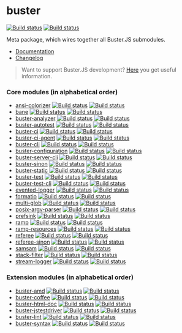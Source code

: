 # buster

[![Build status](https://secure.travis-ci.org/busterjs/buster.png?branch=master)](http://travis-ci.org/busterjs/buster) [![Build status](https://ci.appveyor.com/api/projects/status/github/busterjs/buster?branch=master&svg=true)](https://ci.appveyor.com/project/dominykas/buster)

Meta package, which wires together all Buster.JS submodules.

* [Documentation](http://docs.busterjs.org/en/latest/)
* [Changelog](http://docs.busterjs.org/en/latest/changelog/)

> Want to support Buster.JS development? [Here](http://docs.busterjs.org/en/latest/developers/) you get useful information.


### Core modules (in alphabetical order) ###

* [ansi-colorizer](https://github.com/busterjs/ansi-colorizer) [![Build status](https://secure.travis-ci.org/busterjs/ansi-colorizer.png?branch=master)](http://travis-ci.org/busterjs/ansi-colorizer) [![Build status](https://ci.appveyor.com/api/projects/status/github/busterjs/ansi-colorizer?branch=master&svg=true)](https://ci.appveyor.com/project/dominykas/ansi-colorizer)
* [bane](https://github.com/busterjs/bane) [![Build status](https://secure.travis-ci.org/busterjs/bane.png?branch=master)](http://travis-ci.org/busterjs/bane) [![Build status](https://ci.appveyor.com/api/projects/status/github/busterjs/bane?branch=master&svg=true)](https://ci.appveyor.com/project/dominykas/bane)
* [buster-analyzer](https://github.com/busterjs/buster-analyzer) [![Build status](https://secure.travis-ci.org/busterjs/buster-analyzer.png?branch=master)](http://travis-ci.org/busterjs/buster-analyzer) [![Build status](https://ci.appveyor.com/api/projects/status/github/busterjs/buster-analyzer?branch=master&svg=true)](https://ci.appveyor.com/project/dominykas/buster-analyzer)
* [buster-autotest](https://github.com/busterjs/buster-autotest) [![Build status](https://secure.travis-ci.org/busterjs/buster-autotest.png?branch=master)](http://travis-ci.org/busterjs/buster-autotest) [![Build status](https://ci.appveyor.com/api/projects/status/github/busterjs/buster-autotest?branch=master&svg=true)](https://ci.appveyor.com/project/dominykas/buster-autotest)
* [buster-ci](https://github.com/busterjs/buster-ci) [![Build status](https://secure.travis-ci.org/busterjs/buster-ci.png?branch=master)](http://travis-ci.org/busterjs/buster-ci) [![Build status](https://ci.appveyor.com/api/projects/status/github/busterjs/buster-ci?branch=master&svg=true)](https://ci.appveyor.com/project/dominykas/buster-ci)
* [buster-ci-agent](https://github.com/busterjs/buster-ci-agent) [![Build status](https://secure.travis-ci.org/busterjs/buster-ci-agent.png?branch=master)](http://travis-ci.org/busterjs/buster-ci-agent) [![Build status](https://ci.appveyor.com/api/projects/status/github/busterjs/buster-ci-agent?branch=master&svg=true)](https://ci.appveyor.com/project/dominykas/buster-ci-agent)
* [buster-cli](https://github.com/busterjs/buster-cli) [![Build status](https://secure.travis-ci.org/busterjs/buster-cli.png?branch=master)](http://travis-ci.org/busterjs/buster-cli) [![Build status](https://ci.appveyor.com/api/projects/status/github/busterjs/buster-cli?branch=master&svg=true)](https://ci.appveyor.com/project/dominykas/buster-cli)
* [buster-configuration](https://github.com/busterjs/buster-configuration) [![Build status](https://secure.travis-ci.org/busterjs/buster-configuration.png?branch=master)](http://travis-ci.org/busterjs/buster-configuration) [![Build status](https://ci.appveyor.com/api/projects/status/github/busterjs/buster-configuration?branch=master&svg=true)](https://ci.appveyor.com/project/dominykas/buster-configuration)
* [buster-server-cli](https://github.com/busterjs/buster-server-cli) [![Build status](https://secure.travis-ci.org/busterjs/buster-server-cli.png?branch=master)](http://travis-ci.org/busterjs/buster-server-cli) [![Build status](https://ci.appveyor.com/api/projects/status/github/busterjs/buster-server-cli?branch=master&svg=true)](https://ci.appveyor.com/project/dominykas/buster-server-cli)
* [buster-sinon](https://github.com/busterjs/buster-sinon) [![Build status](https://secure.travis-ci.org/busterjs/buster-sinon.png?branch=master)](http://travis-ci.org/busterjs/buster-sinon) [![Build status](https://ci.appveyor.com/api/projects/status/github/busterjs/buster-sinon?branch=master&svg=true)](https://ci.appveyor.com/project/dominykas/buster-sinon)
* [buster-static](https://github.com/busterjs/buster-static) [![Build status](https://secure.travis-ci.org/busterjs/buster-static.png?branch=master)](http://travis-ci.org/busterjs/buster-static) [![Build status](https://ci.appveyor.com/api/projects/status/github/busterjs/buster-static?branch=master&svg=true)](https://ci.appveyor.com/project/dominykas/buster-static)
* [buster-test](https://github.com/busterjs/buster-test) [![Build status](https://secure.travis-ci.org/busterjs/buster-test.png?branch=master)](http://travis-ci.org/busterjs/buster-test) [![Build status](https://ci.appveyor.com/api/projects/status/github/busterjs/buster-test?branch=master&svg=true)](https://ci.appveyor.com/project/dominykas/buster-test)
* [buster-test-cli](https://github.com/busterjs/buster-test-cli) [![Build status](https://secure.travis-ci.org/busterjs/buster-test-cli.png?branch=master)](http://travis-ci.org/busterjs/buster-test-cli) [![Build status](https://ci.appveyor.com/api/projects/status/github/busterjs/buster-test-cli?branch=master&svg=true)](https://ci.appveyor.com/project/dominykas/buster-test-cli)
* [evented-logger](https://github.com/busterjs/evented-logger) [![Build status](https://secure.travis-ci.org/busterjs/evented-logger.png?branch=master)](http://travis-ci.org/busterjs/evented-logger) [![Build status](https://ci.appveyor.com/api/projects/status/github/busterjs/evented-logger?branch=master&svg=true)](https://ci.appveyor.com/project/dominykas/evented-logger)
* [formatio](https://github.com/busterjs/formatio) [![Build status](https://secure.travis-ci.org/busterjs/formatio.png?branch=master)](http://travis-ci.org/busterjs/formatio) [![Build status](https://ci.appveyor.com/api/projects/status/github/busterjs/formatio?branch=master&svg=true)](https://ci.appveyor.com/project/dominykas/formatio)
* [multi-glob](https://github.com/busterjs/multi-glob) [![Build status](https://secure.travis-ci.org/busterjs/multi-glob.png?branch=master)](http://travis-ci.org/busterjs/multi-glob) [![Build status](https://ci.appveyor.com/api/projects/status/github/busterjs/multi-glob?branch=master&svg=true)](https://ci.appveyor.com/project/dominykas/multi-glob)
* [posix-argv-parser](https://github.com/busterjs/posix-argv-parser) [![Build status](https://secure.travis-ci.org/busterjs/posix-argv-parser.png?branch=master)](http://travis-ci.org/busterjs/posix-argv-parser) [![Build status](https://ci.appveyor.com/api/projects/status/github/busterjs/posix-argv-parser?branch=master&svg=true)](https://ci.appveyor.com/project/dominykas/posix-argv-parser)
* [prefsink](https://github.com/busterjs/prefsink) [![Build status](https://secure.travis-ci.org/busterjs/prefsink.png?branch=master)](http://travis-ci.org/busterjs/prefsink) [![Build status](https://ci.appveyor.com/api/projects/status/github/busterjs/prefsink?branch=master&svg=true)](https://ci.appveyor.com/project/dominykas/prefsink)
* [ramp](https://github.com/busterjs/ramp) [![Build status](https://secure.travis-ci.org/busterjs/ramp.png?branch=master)](http://travis-ci.org/busterjs/ramp) [![Build status](https://ci.appveyor.com/api/projects/status/github/busterjs/ramp?branch=master&svg=true)](https://ci.appveyor.com/project/dominykas/ramp)
* [ramp-resources](https://github.com/busterjs/ramp-resources) [![Build status](https://secure.travis-ci.org/busterjs/ramp-resources.png?branch=master)](http://travis-ci.org/busterjs/ramp-resources) [![Build status](https://ci.appveyor.com/api/projects/status/github/busterjs/ramp-resources?branch=master&svg=true)](https://ci.appveyor.com/project/dominykas/ramp-resources)
* [referee](https://github.com/busterjs/referee) [![Build status](https://secure.travis-ci.org/busterjs/referee.png?branch=master)](http://travis-ci.org/busterjs/referee) [![Build status](https://ci.appveyor.com/api/projects/status/github/busterjs/referee?branch=master&svg=true)](https://ci.appveyor.com/project/dominykas/referee)
* [referee-sinon](https://github.com/busterjs/referee-sinon) [![Build status](https://secure.travis-ci.org/busterjs/referee-sinon.png?branch=master)](http://travis-ci.org/busterjs/referee-sinon) [![Build status](https://ci.appveyor.com/api/projects/status/github/busterjs/referee-sinon?branch=master&svg=true)](https://ci.appveyor.com/project/dominykas/referee-sinon)
* [samsam](https://github.com/busterjs/samsam) [![Build status](https://secure.travis-ci.org/busterjs/samsam.png?branch=master)](http://travis-ci.org/busterjs/samsam) [![Build status](https://ci.appveyor.com/api/projects/status/github/busterjs/samsam?branch=master&svg=true)](https://ci.appveyor.com/project/dominykas/samsam)
* [stack-filter](https://github.com/busterjs/stack-filter) [![Build status](https://secure.travis-ci.org/busterjs/stack-filter.png?branch=master)](http://travis-ci.org/busterjs/stack-filter) [![Build status](https://ci.appveyor.com/api/projects/status/github/busterjs/stack-filter?branch=master&svg=true)](https://ci.appveyor.com/project/dominykas/stack-filter)
* [stream-logger](https://github.com/busterjs/stream-logger) [![Build status](https://secure.travis-ci.org/busterjs/stream-logger.png?branch=master)](http://travis-ci.org/busterjs/stream-logger) [![Build status](https://ci.appveyor.com/api/projects/status/github/busterjs/stream-logger?branch=master&svg=true)](https://ci.appveyor.com/project/dominykas/stream-logger)

### Extension modules (in alphabetical order) ###

* [buster-amd](https://github.com/busterjs/buster-amd) [![Build status](https://secure.travis-ci.org/busterjs/buster-amd.png?branch=master)](http://travis-ci.org/busterjs/buster-amd) [![Build status](https://ci.appveyor.com/api/projects/status/github/busterjs/buster-amd?branch=master&svg=true)](https://ci.appveyor.com/project/dominykas/buster-amd)
* [buster-coffee](https://github.com/busterjs/buster-coffee) [![Build status](https://secure.travis-ci.org/busterjs/buster-coffee.png?branch=master)](http://travis-ci.org/busterjs/buster-coffee) [![Build status](https://ci.appveyor.com/api/projects/status/github/busterjs/buster-coffee?branch=master&svg=true)](https://ci.appveyor.com/project/dominykas/buster-coffee)
* [buster-html-doc](https://github.com/busterjs/buster-html-doc) [![Build status](https://secure.travis-ci.org/busterjs/buster-html-doc.png?branch=master)](http://travis-ci.org/busterjs/buster-html-doc) [![Build status](https://ci.appveyor.com/api/projects/status/github/busterjs/buster-html-doc?branch=master&svg=true)](https://ci.appveyor.com/project/dominykas/buster-html-doc)
* [buster-jstestdriver](https://github.com/busterjs/buster-jstestdriver) [![Build status](https://secure.travis-ci.org/busterjs/buster-jstestdriver.png?branch=master)](http://travis-ci.org/busterjs/buster-jstestdriver) [![Build status](https://ci.appveyor.com/api/projects/status/github/busterjs/buster-jstestdriver?branch=master&svg=true)](https://ci.appveyor.com/project/dominykas/buster-jstestdriver)
* [buster-lint](https://github.com/busterjs/buster-lint) [![Build status](https://secure.travis-ci.org/busterjs/buster-lint.png?branch=master)](http://travis-ci.org/busterjs/buster-lint) [![Build status](https://ci.appveyor.com/api/projects/status/github/busterjs/buster-lint?branch=master&svg=true)](https://ci.appveyor.com/project/dominykas/buster-lint)
* [buster-syntax](https://github.com/busterjs/buster-syntax) [![Build status](https://secure.travis-ci.org/busterjs/buster-syntax.png?branch=master)](http://travis-ci.org/busterjs/buster-syntax) [![Build status](https://ci.appveyor.com/api/projects/status/github/busterjs/buster-syntax?branch=master&svg=true)](https://ci.appveyor.com/project/dominykas/buster-syntax)
